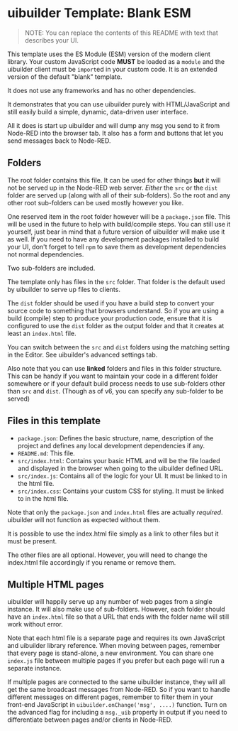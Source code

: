 # uibuilder Template: Blank ESM

> NOTE: You can replace the contents of this README with text that describes your UI.

This template uses the ES Module (ESM) version of the modern client library. Your custom JavaScript code **MUST** be loaded as a `module` and the uibuilder client must be `import`ed in your custom code. It is an extended version of the default "blank" template.

It does not use any frameworks and has no other dependencies.

It demonstrates that you can use uibuilder purely with HTML/JavaScript and still easily build a simple, dynamic, data-driven user interface.

All it does is start up uibuilder and will dump any msg you send to it from Node-RED into the browser tab. It also has a form and buttons that let you send messages back to Node-RED.

## Folders

The root folder contains this file. It can be used for other things **but** it will not be served up in the Node-RED web server. _Either_ the `src` or the `dist` folder are served up (along with all of their sub-folders). So the root and any other root sub-folders can be used mostly however you like.

One reserved item in the root folder however will be a `package.json` file. This will be used in the future to help with build/compile steps. You can still use it yourself, just bear in mind that a future version of uibuilder will make use it as well. If you need to have any development packages installed to build your UI, don't forget to tell `npm` to save them as development dependencies not normal dependencies.

Two sub-folders are included.

The template only has files in the `src` folder. That folder is the default used by uibuilder to serve up files to clients.

The `dist` folder should be used if you have a build step to convert your source code to something that browsers understand. So if you are using a build (compile) step to produce your production code, ensure that it is configured to use the `dist` folder as the output folder and that it creates at least an `index.html` file.

You can switch between the `src` and `dist` folders using the matching setting in the Editor. See uibuilder's advanced settings tab.

Also note that you can use **linked** folders and files in this folder structure. This can be handy if you want to maintain your code in a different folder somewhere or if your default build process needs to use sub-folders other than `src` and `dist`. (Though as of v6, you can specify any sub-folder to be served)

## Files in this template

* `package.json`: Defines the basic structure, name, description of the project and defines any local development dependencies if any.
* `README.md`: This file.
* `src/index.html`: Contains your basic HTML and will be the file loaded and displayed in the browser when going to the uibuilder defined URL.
* `src/index.js`: Contains all of the logic for your UI. It must be linked to in the html file.
* `src/index.css`: Contains your custom CSS for styling. It must be linked to in the html file.

Note that only the `package.json` and `index.html` files are actually _required_. uibuilder will not function as expected without them.

It is possible to use the index.html file simply as a link to other files but it must be present.

The other files are all optional. However, you will need to change the index.html file accordingly if you rename or remove them.

## Multiple HTML pages

uibuilder will happily serve up any number of web pages from a single instance. It will also make use of sub-folders. However, each folder should have an `index.html` file so that a URL that ends with the folder name will still work without error.

Note that each html file is a separate page and requires its own JavaScript and uibuilder library reference. When moving between pages, remember that every page is stand-alone, a new environment. You can share one `index.js` file between multiple pages if you prefer but each page will run a separate instance.

If multiple pages are connected to the same uibuilder instance, they will all get the same broadcast messages from Node-RED. So if you want to handle different messages on different pages, remember to filter them in your front-end JavaScript in `uibuilder.onChange('msg', ....)` function. Turn on the advanced flag for including a `msg._uib` property in output if you need to differentiate between pages and/or clients in Node-RED.
